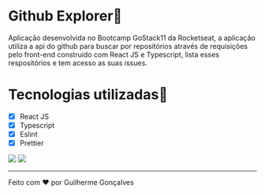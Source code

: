 <h1>Github Explorer🔎</h1>

<p>Aplicação desenvolvida no Bootcamp GoStack11 da Rocketseat, a aplicação utiliza a api do github para buscar por repositórios
através de requisições pelo front-end construido com React JS e Typescript, lista esses respositórios e tem acesso as suas
issues. </p>

<h1>Tecnologias utilizadas🚀</h1>

- [x] React JS
- [x] Typescript
- [x] Eslint
- [x] Prettier

![](/github/assets/tela1) ![](/github-assets/tela2)

---

Feito com ❤️ por Guilherme Gonçalves
